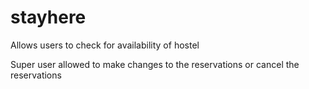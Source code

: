 # stayhere

Allows users to check for availability of hostel

Super user allowed to make changes to the reservations or cancel the reservations
